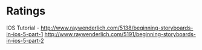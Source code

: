 Ratings
=======

IOS Tutorial - 
http://www.raywenderlich.com/5138/beginning-storyboards-in-ios-5-part-1
http://www.raywenderlich.com/5191/beginning-storyboards-in-ios-5-part-2
